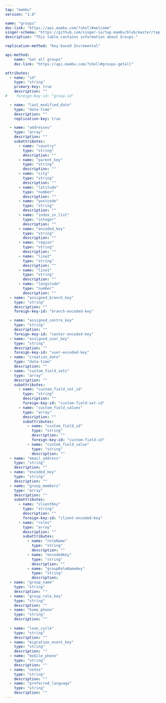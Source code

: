 ```yaml
---
tap: "mambu"
version: "1.0"

name: "groups"
doc-link: "https://api.mambu.com/?shell#welcome"
singer-schema: "https://github.com/singer-io/tap-mambu/blob/master/tap_mambu/schemas/groups.json"
description: "This table contains information about Groups."

replication-method: "Key-based Incremental"

api-method:
    name: "Get all groups"
    doc-link: "https://api.mambu.com/?shell#groups-getall"

attributes:
  - name: "id"
    type: "string"
    primary-key: true
    description: ""
#    foreign-key-id: "group-id"

  - name: "last_modified_date"
    type: "date-time"
    description: ""
    replication-key: true

  - name: "addresses"
    type: "array"
    description: ""
    subattributes:
      - name: "country"
        type: "string"
        description: ""
      - name: "parent_key"
        type: "string"
        description: ""
      - name: "city"
        type: "string"
        description: ""
      - name: "latitude"
        type: "number"
        description: ""
      - name: "postcode"
        type: "string"
        description: ""
      - name: "index_in_list"
        type: "integer"
        description: ""
      - name: "encoded_key"
        type: "string"
        description: ""
      - name: "region"
        type: "string"
        description: ""
      - name: "line2"
        type: "string"
        description: ""
      - name: "line1"
        type: "string"
        description: ""
      - name: "longitude"
        type: "number"
        description: ""
  - name: "assigned_branch_key"
    type: "string"
    description: ""
    foreign-key-id: "branch-encoded-key"

  - name: "assigned_centre_key"
    type: "string"
    description: ""
    foreign-key-id: "center-encoded-key"
  - name: "assigned_user_key"
    type: "string"
    description: ""
    foreign-key-id: "user-encoded-key"
  - name: "creation_date"
    type: "date-time"
    description: ""
  - name: "custom_field_sets"
    type: "array"
    description: ""
    subattributes:
      - name: "custom_field_set_id"
        type: "string"
        description: ""
        foreign-key-id: "custom-field-set-id"
      - name: "custom_field_values"
        type: "array"
        description: ""
        subattributes:
          - name: "custom_field_id"
            type: "string"
            description: ""
            foreign-key-id: "custom-field-id"
          - name: "custom_field_value"
            type: "string"
            description: ""
  - name: "email_address"
    type: "string"
    description: ""
  - name: "encoded_key"
    type: "string"
    description: ""
  - name: "group_members"
    type: "array"
    description: ""
    subattributes:
      - name: "clientKey"
        type: "string"
        description: ""
        foreign-key-id: "client-encoded-key"
      - name: "roles"
        type: "array"
        description: ""
        subattributes:
          - name: "roleName"
            type: "string"
            description: ""
          - name: "encodedKey"
            type: "string"
            description: ""
          - name: "groupRoleNameKey"
            type: "string"
            description:   
  - name: "group_name"
    type: "string"
    description: ""
  - name: "group_role_key"
    type: "string"
    description: ""
  - name: "home_phone"
    type: "string"
    description: ""
  
  - name: "loan_cycle"
    type: "string"
    description: ""
  - name: "migration_event_key"
    type: "string"
    description: ""
  - name: "mobile_phone"
    type: "string"
    description: ""
  - name: "notes"
    type: "string"
    description: ""
  - name: "preferred_language"
    type: "string"
    description: ""
---
```

